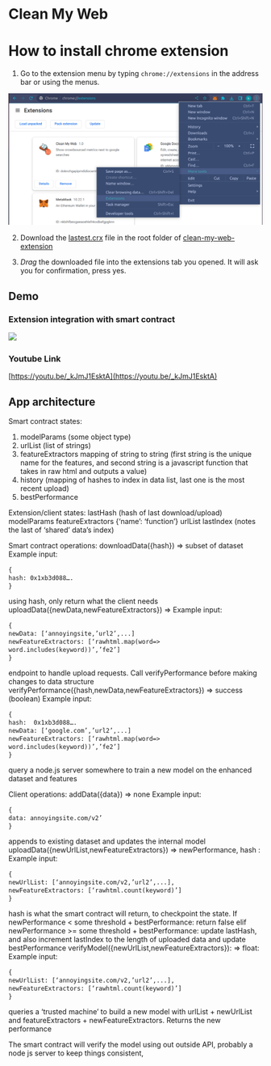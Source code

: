 # Clean My Web

# How to install chrome extension

1. Go to the extension menu by typing `chrome://extensions` in the address bar or using the menus.

![](imgs/chrome-extension.png)

2. Download the [lastest.crx](clean-my-web-extension/latest.crx) file in the root folder of [clean-my-web-extension](clean-my-web-extension)

3. *Drag* the downloaded file into the extensions tab you opened. It will ask you for confirmation, press yes.



## Demo

### Extension integration with smart contract
![](demos/extension-contract.gif)

### Youtube Link
[https://youtu.be/_kJmJ1EsktA](https://youtu.be/_kJmJ1EsktA)


## App architecture
Smart contract states:
1. modelParams (some object type)
2. urlList (list of strings)
3. featureExtractors mapping of string to string (first string is the unique name for the features, and second string is a javascript function that takes in raw html and outputs a value)
4. history (mapping of hashes to index in data list, last one is the most recent upload)
5. bestPerformance

Extension/client states:
lastHash (hash of last download/upload)
modelParams
featureExtractors {‘name’: ‘function’}
urlList
lastIndex (notes the last of ‘shared’ data’s index)

Smart contract operations:
downloadData({hash}) => subset of dataset
Example input:
```
{
hash: 0x1xb3d088….
}
```
using hash, only return what the client needs
uploadData({newData,newFeatureExtractors}) => 
Example input:
```
{
newData: [‘annoyingsite,’url2’,...]
newFeatureExtractors: [‘rawhtml.map(word=> word.includes(keyword))’,’fe2’]
}
```
endpoint to handle upload requests. Call verifyPerformance before making changes to data structure
verifyPerformance({hash,newData,newFeatureExtractors}) => success (boolean)
Example input:
```
{
hash:  0x1xb3d088….
newData: [‘google.com’,’url2’,...]
newFeatureExtractors: [‘rawhtml.map(word=> word.includes(keyword))’,’fe2’]
}
```
query a node.js server somewhere to train a new model on the enhanced dataset and features

Client operations:
addData({data}) => none
Example input: 
``` 
{
data: annoyingsite.com/v2’
}
```
appends to existing dataset and updates the internal model
uploadData({newUrlList,newFeatureExtractors}) => newPerformance, hash : 
Example input: 
``` 
{
newUrlList: [‘annoyingsite.com/v2,’url2’,...],
newFeatureExtractors: [‘rawhtml.count(keyword)’]
}
```
hash is what the smart contract will return, to checkpoint the state.
If newPerformance < some threshold + bestPerformance: return false
elif newPerformance >= some threshold + bestPerformance: update lastHash, and also increment lastIndex to the length of uploaded data and update bestPerformance
verifyModel({newUrlList,newFeatureExtractors}): => float:
Example input: 
``` 
{
newUrlList: [‘annoyingsite.com/v2,’url2’,...],
newFeatureExtractors: [‘rawhtml.count(keyword)’]
}
```
queries a ‘trusted machine’ to build a new model with urlList + newUrlList and featureExtractors + newFeatureExtractors.
Returns the new performance

The smart contract will verify the model using out outside API, probably a node js server to keep things consistent, 
